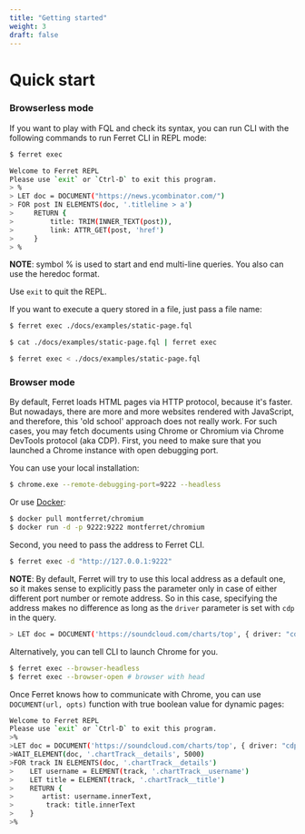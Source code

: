 ```yaml
---
title: "Getting started"
weight: 3
draft: false
---
```


# Quick start
### Browserless mode
If you want to play with FQL and check its syntax, you can run CLI with the following commands to run Ferret CLI in REPL mode:

```bash
$ ferret exec
```

```bash
Welcome to Ferret REPL
Please use `exit` or `Ctrl-D` to exit this program.
> %
> LET doc = DOCUMENT("https://news.ycombinator.com/")
> FOR post IN ELEMENTS(doc, '.titleline > a')
>     RETURN {
>         title: TRIM(INNER_TEXT(post)),
>         link: ATTR_GET(post, 'href')
>     }
> %
```

**NOTE**: symbol % is used to start and end multi-line queries. You also can use the heredoc format.

Use `exit` to quit the REPL.

If you want to execute a query stored in a file, just pass a file name:

```bash
$ ferret exec ./docs/examples/static-page.fql
```

```bash
$ cat ./docs/examples/static-page.fql | ferret exec 
```

```bash
$ ferret exec < ./docs/examples/static-page.fql
```

### Browser mode
By default, Ferret loads HTML pages via HTTP protocol, because it's faster.
But nowadays, there are more and more websites rendered with JavaScript, and therefore, this 'old school' approach does not really work.
For such cases, you may fetch documents using Chrome or Chromium via Chrome DevTools protocol (aka CDP).
First, you need to make sure that you launched a Chrome instance with open debugging port.

You can use your local installation:

```bash
$ chrome.exe --remote-debugging-port=9222 --headless
```

Or use [Docker](https://www.docker.com/):

```bash
$ docker pull montferret/chromium
$ docker run -d -p 9222:9222 montferret/chromium
```

Second, you need to pass the address to Ferret CLI.

```bash
$ ferret exec -d "http://127.0.0.1:9222"
```

**NOTE**: By default, Ferret will try to use this local address as a default one, so it makes sense to explicitly pass the parameter only in case of either different port number or remote address. So in this case, specifying the address makes no difference as long as the `driver` parameter is set with `cdp` in the query.

```bash
> LET doc = DOCUMENT('https://soundcloud.com/charts/top', { driver: "cdp" })
```

Alternatively, you can tell CLI to launch Chrome for you.

```bash
$ ferret exec --browser-headless
$ ferret exec --browser-open # browser with head
```

Once Ferret knows how to communicate with Chrome, you can use ``DOCUMENT(url, opts)`` function with true boolean value for dynamic pages:

```bash
Welcome to Ferret REPL
Please use `exit` or `Ctrl-D` to exit this program.
>%
>LET doc = DOCUMENT('https://soundcloud.com/charts/top', { driver: "cdp" })
>WAIT_ELEMENT(doc, '.chartTrack__details', 5000)
>FOR track IN ELEMENTS(doc, '.chartTrack__details')
>    LET username = ELEMENT(track, '.chartTrack__username')
>    LET title = ELEMENT(track, '.chartTrack__title')
>    RETURN {
>       artist: username.innerText,
>        track: title.innerText
>    }
>%
```
